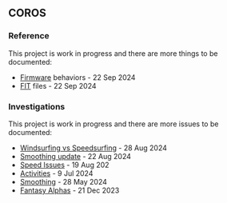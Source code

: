 ## COROS

### Reference

This project is work in progress and there are more things to be documented:

- [Firmware](firmware/README.md) behaviors - 22 Sep 2024
- [FIT](fit/README.md) files - 22 Sep 2024



### Investigations

This project is work in progress and there are more issues to be documented:

- [Windsurfing vs Speedsurfing](windsurfing/README.md) - 28 Aug 2024
- [Smoothing update](smoothing/update.md) - 22 Aug 2024
- [Speed Issues](doppler/README.md) - 19 Aug 202
- [Activities](activities/README.md) - 9 Jul 2024
- [Smoothing](smoothing/README.md) - 28 May 2024
- [Fantasy Alphas](alpha/README.md) - 21 Dec 2023

